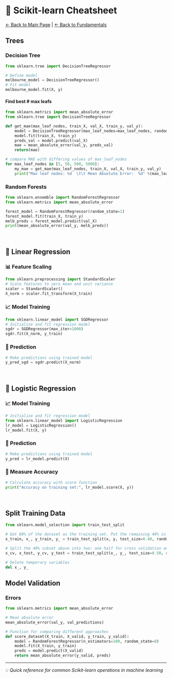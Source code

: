 # 🤖 Scikit-learn Cheatsheet

[← Back to Main Page](../../../README.md) | [← Back to Fundamentals](../../README.md)

## Trees

### Decision Tree

```python
from sklearn.tree import DecisionTreeRegressor 

# Define model
melbourne_model = DecisionTreeRegressor()
# Fit model
melbourne_model.fit(X, y)
```

#### Find best # max leafs
```python
from sklearn.metrics import mean_absolute_error
from sklearn.tree import DecisionTreeRegressor

def get_mae(max_leaf_nodes, train_X, val_X, train_y, val_y):
    model = DecisionTreeRegressor(max_leaf_nodes=max_leaf_nodes, random_state=0)
    model.fit(train_X, train_y)
    preds_val = model.predict(val_X)
    mae = mean_absolute_error(val_y, preds_val)
    return(mae)

# compare MAE with differing values of max_leaf_nodes
for max_leaf_nodes in [5, 50, 500, 5000]:
    my_mae = get_mae(max_leaf_nodes, train_X, val_X, train_y, val_y)
    print("Max leaf nodes: %d  \t\t Mean Absolute Error:  %d" %(max_leaf_nodes, my_mae))
```

### Random Forests
```python
from sklearn.ensemble import RandomForestRegressor
from sklearn.metrics import mean_absolute_error

forest_model = RandomForestRegressor(random_state=1)
forest_model.fit(train_X, train_y)
melb_preds = forest_model.predict(val_X)
print(mean_absolute_error(val_y, melb_preds))
```

<br>

## 📝 Linear Regression 


### 📊 Feature Scaling
```python
from sklearn.preprocessing import StandardScaler
# Scale features to zero mean and unit variance
scaler = StandardScaler()
X_norm = scaler.fit_transform(X_train)
```

### 📈 Model Training
```python
from sklearn.linear_model import SGDRegressor
# Initialize and fit regression model
sgdr = SGDRegressor(max_iter=1000)
sgdr.fit(X_norm, y_train)
```

### 🎯 Prediction
```python
# Make predictions using trained model
y_pred_sgd = sgdr.predict(X_norm)
```
<br>

## 📝 Logistic Regression 


### 📈 Model Training
```python
# Initialize and fit regression model
from sklearn.linear_model import LogisticRegression
lr_model = LogisticRegression()
lr_model.fit(X, y)
```

### 🎯 Prediction
```python
# Make predictions using trained model
y_pred = lr_model.predict(X)
```

### 🎯 Measure Accuracy
```python
# Calculate accuracy with score function
print("Accuracy on training set:", lr_model.score(X, y))
```
<br> 

## Split Training Data
```python
from sklearn.model_selection import train_test_split

# Get 60% of the dataset as the training set. Put the remaining 40% in temporary variables: x_ and y_.
x_train, x_, y_train, y_ = train_test_split(x, y, test_size=0.40, random_state=1)

# Split the 40% subset above into two: one half for cross validation and the other for the test set
x_cv, x_test, y_cv, y_test = train_test_split(x_, y_, test_size=0.50, random_state=1)

# Delete temporary variables
del x_, y_
```

## Model Validation

### Errors
```python
from sklearn.metrics import mean_absolute_error

# Mean absolute error
mean_absolute_error(val_y, val_predictions)

# Function for comparing different approaches
def score_dataset(X_train, X_valid, y_train, y_valid):
    model = RandomForestRegressor(n_estimators=100, random_state=0)
    model.fit(X_train, y_train)
    preds = model.predict(X_valid)
    return mean_absolute_error(y_valid, preds)
```

---
💡 _Quick reference for common Scikit-learn operations in machine learning_

